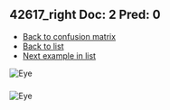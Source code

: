 ## 42617_right Doc: 2 Pred: 0
- [Back to confusion matrix](https://github.com/juliandewit/kaggle_retinopathy/blob/master/matrix.md)
- [Back to list](https://github.com/juliandewit/kaggle_retinopathy/blob/master/lists/20/list.md)
- [Next example in list](https://github.com/juliandewit/kaggle_retinopathy/blob/master/lists/20/42/42665_right.md)

![Eye](https://retinopaty.blob.core.windows.net/size1024/42617_right_2.jpeg)

### 

![Eye]()
